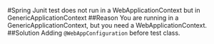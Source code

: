 #Spring Junit test does not run in a WebApplicationContext but in GenericApplicationContext
##Reason
You are running in a GenericApplicationContext, but you need a WebApplicationContext.
##Solution
Adding  `@WebAppConfiguration` before test class.